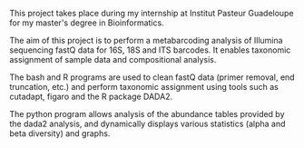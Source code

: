 This project takes place during my internship at Institut Pasteur Guadeloupe for my master's degree in Bioinformatics. 

The aim of this project is to perform a metabarcoding analysis of Illumina sequencing fastQ data for 16S, 18S and ITS barcodes. It enables taxonomic assignment of sample data and compositional analysis. 

The bash and R programs are used to clean fastQ data (primer removal, end truncation, etc.) and perform taxonomic assignment using tools such as cutadapt, figaro and the R package DADA2.

The python program allows analysis of the abundance tables provided by the dada2 analysis, and dynamically displays various statistics (alpha and beta diversity) and graphs. 
